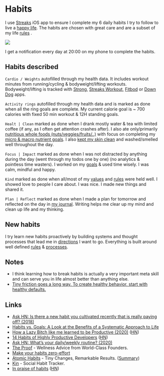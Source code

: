 # Habits

I use [Streaks](https://streaksapp.com) iOS app to ensure I complete my 6 daily habits I try to follow to live a [happy life](../life/happiness.md). The habits are chosen with great care and are a subset of my life [rules](rules.md) .

![](https://i.imgur.com/0RLYD1c.png)

I get a notification every day at 20:00 on my phone to complete the habits.

## Habits described

`Cardio / Weights` autofilled through my health data. It includes workout minutes from running/cycling & bodyweight/lifting workouts. Bodyweight/lifting is tracked with [Strong](https://strong.app), [Streaks Workout](https://streaksworkout.com), [Fitbod](https://www.fitbod.me) or [Down Dog](https://www.downdogapp.com) apps.

`Activity rings` autofilled through my health data and is marked as done when all the ring goals are complete. My current calorie goal is ~ 700 calories with fixed 50 min workout & 12H standing goals.

`Healt | Clean` marked as done when I drank mostly water & tea with limited coffee (if any, as I often get attention crashes after). I also ate only/primarily [nutritious whole foods (nuts/veggies/fruits/..)](../health/nutrition/foods.md) with focus on completing my [micro & macro nutrient goals](../health/nutrition/nutrition.md). I also [kept my skin clean](../health/skin-care.md) and washed/smelled well throughout the day.

`Focus | Impact` marked as done when I was not distracted by anything during the day (went through my todos one by one) (no analytics & pointless time wasters). I worked on my [goals](goals.md) & used time wisely. I was calm, mindful and happy.

`Kind` marked as done when all/most of my [values](../business/startups/values.md) and [rules](rules.md) were held well. I showed love to people I care about. I was nice. I made new things and shared it.

`Plan | Reflect` marked as done when I made a plan for tomorrow and reflected on the day in [my journal](../looking-back/looking-back.md). Writing helps me clear up my mind and clean up life and my thinking.

## New habits

I try learn new habits proactively by building systems and thought processes that lead me in [directions](../focusing/goals.md) I want to go. Everything is built around well defined [rules](../focusing/rules.md) & [processes](../focusing/processes.md).

## Notes

- I think learning how to break habits is actually a very important meta skill and can serve you in life almost better than anything else.
- [Tiny friction goes a long way. To create healthy behavior, start with healthy defaults.](https://twitter.com/thelindazhang/status/1363318010266587136)

## Links

- [Ask HN: Is there a new habit you cultivated recently that is really paying off? (2018)](https://news.ycombinator.com/item?id=17291127)
- [Habits vs. Goals: A Look at the Benefits of a Systematic Approach to Life](https://fs.blog/2017/06/habits-vs-goals/)
- [How a Lazy Bitch like me learned to be Productive (2020)](https://www.madisontaskett.com/lazy-bastard-productivity/) ([HN](https://news.ycombinator.com/item?id=23314485))
- [14 Habits of Highly Productive Developers](https://14habits.com/) ([HN](https://news.ycombinator.com/item?id=23831851))
- [Ask HN: What’s your daily/weekly routine? (2020)](https://news.ycombinator.com/item?id=24029286)
- [The Proof](https://www.theproofwellness.com/) - Wellness Advice from World-Class Founders.
- [Make your habits zero-effort](https://www.benkuhn.net/zero/)
- [Atomic Habits](https://jamesclear.com/atomic-habits) - Tiny Changes, Remarkable Results. ([Summary](https://twitter.com/justinkan/status/1352040558198329344))
- [Kin](https://kinhabits.com/) - Social Habit Tracker.
- [In praise of habits](https://psyche.co/ideas/in-praise-of-habits-so-much-more-than-mindless-reflexes) ([HN](https://news.ycombinator.com/item?id=28085526))
